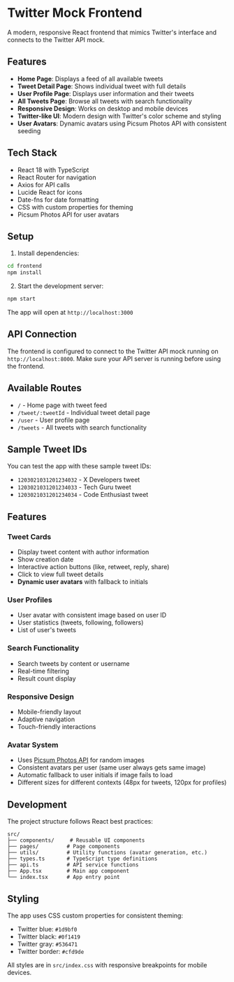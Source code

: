 # Twitter Mock Frontend

A modern, responsive React frontend that mimics Twitter's interface and connects to the Twitter API mock.

## Features

- **Home Page**: Displays a feed of all available tweets
- **Tweet Detail Page**: Shows individual tweet with full details
- **User Profile Page**: Displays user information and their tweets
- **All Tweets Page**: Browse all tweets with search functionality
- **Responsive Design**: Works on desktop and mobile devices
- **Twitter-like UI**: Modern design with Twitter's color scheme and styling
- **User Avatars**: Dynamic avatars using Picsum Photos API with consistent seeding

## Tech Stack

- React 18 with TypeScript
- React Router for navigation
- Axios for API calls
- Lucide React for icons
- Date-fns for date formatting
- CSS with custom properties for theming
- Picsum Photos API for user avatars

## Setup

1. Install dependencies:
```bash
cd frontend
npm install
```

2. Start the development server:
```bash
npm start
```

The app will open at `http://localhost:3000`

## API Connection

The frontend is configured to connect to the Twitter API mock running on `http://localhost:8000`. Make sure your API server is running before using the frontend.

## Available Routes

- `/` - Home page with tweet feed
- `/tweet/:tweetId` - Individual tweet detail page
- `/user` - User profile page
- `/tweets` - All tweets with search functionality

## Sample Tweet IDs

You can test the app with these sample tweet IDs:
- `1203021031201234032` - X Developers tweet
- `1203021031201234033` - Tech Guru tweet
- `1203021031201234034` - Code Enthusiast tweet

## Features

### Tweet Cards
- Display tweet content with author information
- Show creation date
- Interactive action buttons (like, retweet, reply, share)
- Click to view full tweet details
- **Dynamic user avatars** with fallback to initials

### User Profiles
- User avatar with consistent image based on user ID
- User statistics (tweets, following, followers)
- List of user's tweets

### Search Functionality
- Search tweets by content or username
- Real-time filtering
- Result count display

### Responsive Design
- Mobile-friendly layout
- Adaptive navigation
- Touch-friendly interactions

### Avatar System
- Uses [Picsum Photos API](https://picsum.photos/) for random images
- Consistent avatars per user (same user always gets same image)
- Automatic fallback to user initials if image fails to load
- Different sizes for different contexts (48px for tweets, 120px for profiles)

## Development

The project structure follows React best practices:

```
src/
├── components/     # Reusable UI components
├── pages/         # Page components
├── utils/         # Utility functions (avatar generation, etc.)
├── types.ts       # TypeScript type definitions
├── api.ts         # API service functions
├── App.tsx        # Main app component
└── index.tsx      # App entry point
```

## Styling

The app uses CSS custom properties for consistent theming:
- Twitter blue: `#1d9bf0`
- Twitter black: `#0f1419`
- Twitter gray: `#536471`
- Twitter border: `#cfd9de`

All styles are in `src/index.css` with responsive breakpoints for mobile devices. 